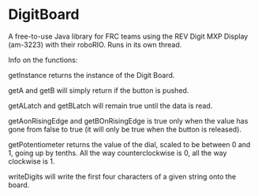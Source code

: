 # DigitBoard
A free-to-use Java library for FRC teams using the REV Digit MXP Display (am-3223) with their roboRIO. Runs in its own thread.

Info on the functions:

getInstance returns the instance of the Digit Board.

getA and getB will simply return if the button is pushed.

getALatch and getBLatch will remain true until the data is read.

getAonRisingEdge and getBOnRisingEdge is true only when the value has gone from false to true (it will only be true when the button is released).

getPotentiometer returns the value of the dial, scaled to be between 0 and 1, going up by tenths. All the way counterclockwise is 0, all the way clockwise is 1.

writeDigits will write the first four characters of a given string onto the board.
